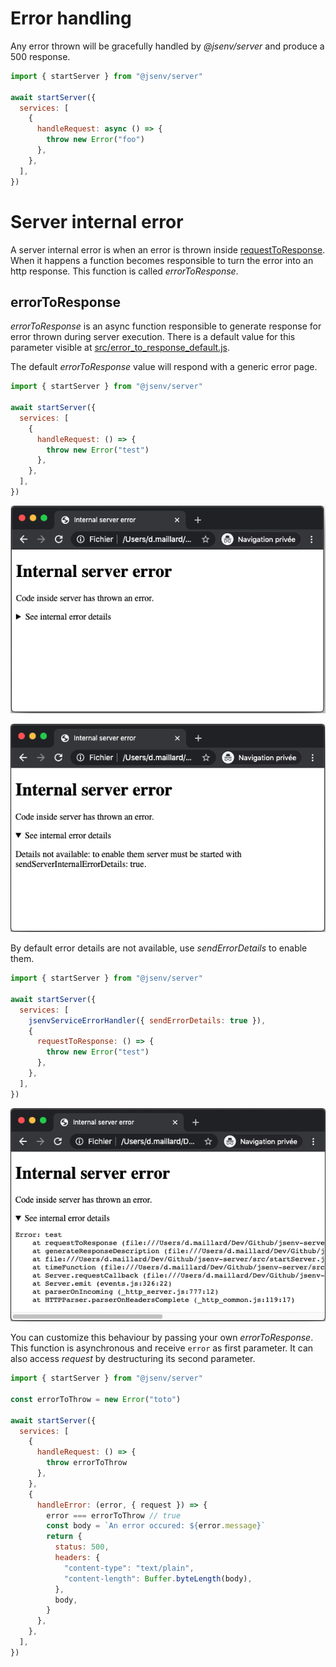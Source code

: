 # Error handling

Any error thrown will be gracefully handled by _@jsenv/server_ and produce a 500 response.

```js
import { startServer } from "@jsenv/server"

await startServer({
  services: [
    {
      handleRequest: async () => {
        throw new Error("foo")
      },
    },
  ],
})
```

# Server internal error

A server internal error is when an error is thrown inside [requestToResponse](../handling_requests/handling_requests.md#requestToResponse). When it happens a function becomes responsible to turn the error into an http response. This function is called _errorToResponse_.

## errorToResponse

_errorToResponse_ is an async function responsible to generate response for error thrown during server execution.
There is a default value for this parameter visible at [src/error_to_response_default.js](../../src/error_to_response_default.js).

The default _errorToResponse_ value will respond with a generic error page.

```js
import { startServer } from "@jsenv/server"

await startServer({
  services: [
    {
      handleRequest: () => {
        throw new Error("test")
      },
    },
  ],
})
```

![screenshot of internal error page](./screenshot-500-html.png)

![screenshot of internal error page expanded](./screenshot-500-html-expanded.png)

By default error details are not available, use _sendErrorDetails_ to enable them.

```js
import { startServer } from "@jsenv/server"

await startServer({
  services: [
    jsenvServiceErrorHandler({ sendErrorDetails: true }),
    {
      requestToResponse: () => {
        throw new Error("test")
      },
    },
  ],
})
```

![screenshot of internal error page with details expanded](./screenshot-500-html-details-expanded.png)

You can customize this behaviour by passing your own _errorToResponse_.
This function is asynchronous and receive `error` as first parameter.
It can also access _request_ by destructuring its second parameter.

```js
import { startServer } from "@jsenv/server"

const errorToThrow = new Error("toto")

await startServer({
  services: [
    {
      handleRequest: () => {
        throw errorToThrow
      },
    },
    {
      handleError: (error, { request }) => {
        error === errorToThrow // true
        const body = `An error occured: ${error.message}`
        return {
          status: 500,
          headers: {
            "content-type": "text/plain",
            "content-length": Buffer.byteLength(body),
          },
          body,
        }
      },
    },
  ],
})
```
